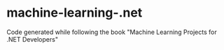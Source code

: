 # machine-learning-.net
Code generated while following the book "Machine Learning Projects for .NET Developers"
